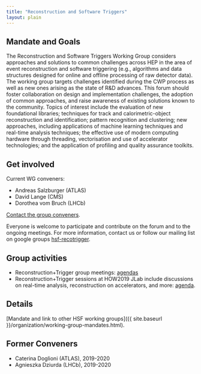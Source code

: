 ```yaml
---
title: "Reconstruction and Software Triggers"
layout: plain
---
```


## Mandate and Goals

The Reconstruction and Software Triggers Working Group considers
approaches and solutions to common challenges across HEP in the area of
event reconstruction and software triggering (e.g., algorithms and data
structures designed for online and offline processing of raw detector
data). The working group targets challenges identified during the CWP
process as well as new ones arising as the state of R&D advances. This
forum should foster collaboration on design and implementation
challenges, the adoption of common approaches, and raise awareness of
existing solutions known to the community. Topics of interest include
the evaluation of new foundational libraries; techniques for track and
calorimetric-object reconstruction and identification; pattern
recognition and clustering; new approaches, including applications of
machine learning techniques and real-time analysis techniques; the
effective use of modern computing hardware through threading,
vectorisation and use of accelerator technologies; and the application
of profiling and quality assurance toolkits.

## Get involved

Current WG conveners: 
- Andreas Salzburger (ATLAS)
- David Lange (CMS)
- Dorothea vom Bruch (LHCb)

[Contact the group conveners](mailto:dorothea.vom.bruch@cern.ch,andreas.salzburger@cern.ch,david.lange@cern.ch).

Everyone is welcome to participate and contribute on the forum and to the ongoing meetings. For more information, contact us or
follow our mailing list on google groups [hsf-recotrigger](https://groups.google.com/forum/#!forum/hsf-recotrigger).

## Group activities

* Reconstruction+Trigger group meetings: [agendas](https://indico.cern.ch/category/10917/) 
* Reconstruction+Trigger sessions at HOW2019 JLab include discussions on real-time analysis, reconstruction on accelerators, and more: [agenda](https://indico.cern.ch/event/759388/timetable/#20190320.detailed).

## Details
[Mandate and link to other HSF working groups]({{ site.baseurl }}/organization/working-group-mandates.html).

## Former Conveners

- Caterina Doglioni (ATLAS), 2019-2020
- Agnieszka Dziurda (LHCb), 2019-2020
